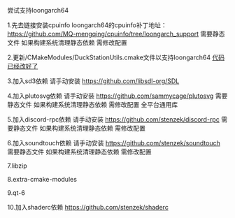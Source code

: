 尝试支持loongarch64


1.先去链接安装cpuinfo loongarch64的cpuinfo补丁地址： https://github.com/MQ-mengqing/cpuinfo/tree/loongarch_support 需要静态文件 如果构建系统清理静态依赖 需修改配置

2.更新/CMakeModules/DuckStationUtils.cmake文件以支持loongarch64 [代码已经改好了](https://github.com/ouni666/duckstation/blob/master/CMakeModules/DuckStationUtils.cmake)

3.加入sd3依赖 请手动安装 https://github.com/libsdl-org/SDL

4.加入plutosvg依赖 请手动安装 https://github.com/sammycage/plutosvg  需要静态文件 如果构建系统清理静态依赖 需修改配置 全平台通用库

5.加入discord-rpc依赖 请手动安装 https://github.com/stenzek/discord-rpc 需要静态文件 如果构建系统清理静态依赖 需修改配置 

6.加入soundtouch依赖 请手动安装 https://github.com/stenzek/soundtouch 需要静态文件 如果构建系统清理静态依赖 需修改配置 

7.libzip

8.extra-cmake-modules

9.qt-6

10.加入shaderc依赖   https://github.com/stenzek/shaderc
